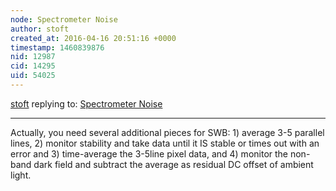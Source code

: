 ```yaml
---
node: Spectrometer Noise
author: stoft
created_at: 2016-04-16 20:51:16 +0000
timestamp: 1460839876
nid: 12987
cid: 14295
uid: 54025
---
```




[stoft](../profile/stoft) replying to: [Spectrometer Noise](../notes/stoft/04-16-2016/spectrometer-noise)

----
Actually, you need several additional pieces for SWB: 1) average 3-5 parallel lines, 2) monitor stability and take data until it IS stable or times out with an error and 3) time-average the 3-5line pixel data, and 4) monitor the non-band dark field and subtract the average as residual DC offset of ambient light.